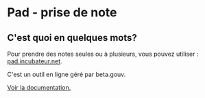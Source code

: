 # Pad - prise de note

## C'est quoi en quelques mots?

Pour prendre des notes seules ou à plusieurs, vous pouvez utiliser : [pad.incubateur.net](http://pad.incubateur.net).

C'est un outil en ligne géré par beta.gouv.

[Voir la documentation.](pad-prise-de-note.md#cest-quoi-en-quelques-mots)
